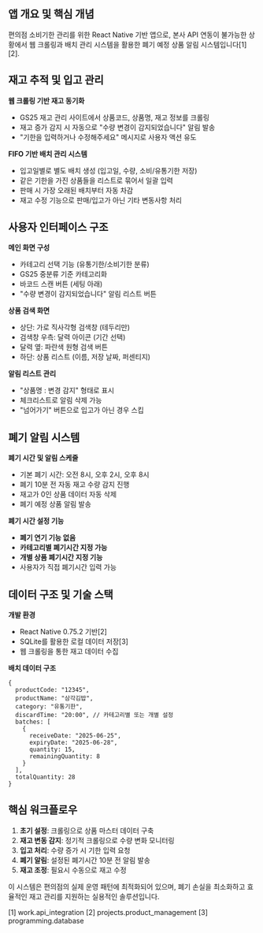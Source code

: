 <h2 id="앱-개요-및-핵심-개념"><strong>앱 개요 및 핵심 개념</strong></h2>
<p>편의점 소비기한 관리를 위한 React Native 기반 앱으로, 본사 API 연동이 불가능한 상황에서 웹 크롤링과 배치 관리 시스템을 활용한 폐기 예정 상품 알림 시스템입니다[1][2].</p>
<h2 id="재고-추적-및-입고-관리"><strong>재고 추적 및 입고 관리</strong></h2>
<p><strong>웹 크롤링 기반 재고 동기화</strong></p>
<ul>
<li>GS25 재고 관리 사이트에서 상품코드, 상품명, 재고 정보를 크롤링</li>
<li>재고 증가 감지 시 자동으로 &quot;수량 변경이 감지되었습니다&quot; 알림 발송</li>
<li>&quot;기한을 입력하거나 수정해주세요&quot; 메시지로 사용자 액션 유도</li>
</ul>
<p><strong>FIFO 기반 배치 관리 시스템</strong></p>
<ul>
<li>입고일별로 별도 배치 생성 (입고일, 수량, 소비/유통기한 저장)</li>
<li>같은 기한을 가진 상품들을 리스트로 묶어서 일괄 입력</li>
<li>판매 시 가장 오래된 배치부터 자동 차감</li>
<li>재고 수정 기능으로 판매/입고가 아닌 기타 변동사항 처리</li>
</ul>
<h2 id="사용자-인터페이스-구조"><strong>사용자 인터페이스 구조</strong></h2>
<p><strong>메인 화면 구성</strong></p>
<ul>
<li>카테고리 선택 기능 (유통기한/소비기한 분류)</li>
<li>GS25 중분류 기준 카테고리화</li>
<li>바코드 스캔 버튼 (세팅 아래)</li>
<li>&quot;수량 변경이 감지되었습니다&quot; 알림 리스트 버튼</li>
</ul>
<p><strong>상품 검색 화면</strong></p>
<ul>
<li>상단: 가로 직사각형 검색창 (테두리만)</li>
<li>검색창 우측: 달력 아이콘 (기간 선택)</li>
<li>달력 옆: 파란색 원형 검색 버튼</li>
<li>하단: 상품 리스트 (이름, 저장 날짜, 퍼센티지)</li>
</ul>
<p><strong>알림 리스트 관리</strong></p>
<ul>
<li>&quot;상품명 : 변경 감지&quot; 형태로 표시</li>
<li>체크리스트로 알림 삭제 가능</li>
<li>&quot;넘어가기&quot; 버튼으로 입고가 아닌 경우 스킵</li>
</ul>
<h2 id="폐기-알림-시스템"><strong>폐기 알림 시스템</strong></h2>
<p><strong>폐기 시간 및 알림 스케줄</strong></p>
<ul>
<li>기본 폐기 시간: 오전 8시, 오후 2시, 오후 8시</li>
<li>폐기 10분 전 자동 재고 수량 감지 진행</li>
<li>재고가 0인 상품 데이터 자동 삭제</li>
<li>폐기 예정 상품 알림 발송</li>
</ul>
<p><strong>폐기 시간 설정 기능</strong></p>
<ul>
<li><strong>폐기 연기 기능 없음</strong></li>
<li><strong>카테고리별 폐기시간 지정 가능</strong></li>
<li><strong>개별 상품 폐기시간 지정 기능</strong></li>
<li>사용자가 직접 폐기시간 입력 가능</li>
</ul>
<h2 id="데이터-구조-및-기술-스택"><strong>데이터 구조 및 기술 스택</strong></h2>
<p><strong>개발 환경</strong></p>
<ul>
<li>React Native 0.75.2 기반[2]</li>
<li>SQLite를 활용한 로컬 데이터 저장[3]</li>
<li>웹 크롤링을 통한 재고 데이터 수집</li>
</ul>
<p><strong>배치 데이터 구조</strong></p>
<pre><code class="language-javascript">{
  productCode: &quot;12345&quot;,
  productName: &quot;삼각김밥&quot;,
  category: &quot;유통기한&quot;,
  discardTime: &quot;20:00&quot;, // 카테고리별 또는 개별 설정
  batches: [
    {
      receiveDate: &quot;2025-06-25&quot;,
      expiryDate: &quot;2025-06-28&quot;,
      quantity: 15,
      remainingQuantity: 8
    }
  ],
  totalQuantity: 28
}</code></pre>
<h2 id="핵심-워크플로우"><strong>핵심 워크플로우</strong></h2>
<ol>
<li><strong>초기 설정</strong>: 크롤링으로 상품 마스터 데이터 구축</li>
<li><strong>재고 변동 감지</strong>: 정기적 크롤링으로 수량 변화 모니터링</li>
<li><strong>입고 처리</strong>: 수량 증가 시 기한 입력 요청</li>
<li><strong>폐기 알림</strong>: 설정된 폐기시간 10분 전 알림 발송</li>
<li><strong>재고 조정</strong>: 필요시 수동으로 재고 수정</li>
</ol>
<p>이 시스템은 편의점의 실제 운영 패턴에 최적화되어 있으며, 폐기 손실을 최소화하고 효율적인 재고 관리를 지원하는 실용적인 솔루션입니다.</p>
<p>[1] work.api_integration
[2] projects.product_management
[3] programming.database</p>